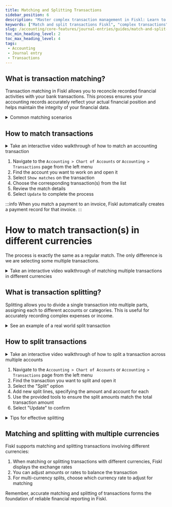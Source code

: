 ```yaml
---
title: Matching and Splitting Transactions
sidebar_position: 6
description: "Master complex transaction management in Fiskl: Learn to match and split entries for detailed and accurate financial records."
keywords: ["Match and split transactions Fiskl", "complex transactions", "financial accuracy", "Fiskl tools"]
slug: /accounting/core-features/journal-entries/guides/match-and-split-transactions
toc_min_heading_level: 2
toc_max_heading_level: 4
tags:
 - Accounting
 - Journal entry
 - Transactions
---
```


## What is transaction matching?

Transaction matching in Fiskl allows you to reconcile recorded financial activities with your bank transactions. This process ensures your accounting records accurately reflect your actual financial position and helps maintain the integrity of your financial data.

<details>
<summary>Common matching scenarios</summary>

- Matching an expense to a bank transaction
- Matching an invoice to a received payment
- Matching an invoice payment to a received payment
- Reconciling a batch payment (like a Stripe pay-out) with multiple invoices
- Matching a received payment to an Accounts Receivable transaction

</details>

## How to match transactions

<details>
  <summary>Take an interactive video walkthrough of how to match an accounting transaction</summary>

    <div style={{ position: 'relative', paddingBottom: '56.25%', height: 0, width: '100%' }}>
    <iframe
    style={{ position: 'absolute', top: 0, left: 0, width: '100%', height: '100%', border: 0 }}
    src="https://demo.fiskl.com/e/cm0tm275x00all50cpp3xqp37/tour"
    allowFullScreen
    webkitallowfullscreen="true"
    mozallowfullscreen="true"
    allowtransparency="true"
    ></iframe>
    </div>

</details>  

1. Navigate to the `Accounting > Chart of Accounts` or `Accounting > Transactions` page from the left menu
1. Find the account you want to work on and open it
1. Select `Show matches` on the transaction
1. Choose the corresponding transaction(s) from the list
1. Review the match details
1. Select `Update` to complete the process

:::info
When you match a payment to an invoice, Fiskl automatically creates a payment record for that invoice.
:::


# How to match transaction(s) in different currencies

The process is exactly the same as a regular match. The only difference is we are selecting some multiple transactions.

<details>

  <summary>Take an interactive video walkthrough of matching multiple transactions in different currencies</summary>

    <div style={{ position: 'relative', paddingBottom: '56.25%', height: 0, width: '100%' }}>
    <iframe
    style={{ position: 'absolute', top: 0, left: 0, width: '100%', height: '100%', border: 0 }}
    src="https://demo.fiskl.com/e/cm0tpcjoe0008jv0cn17l57d9/tour"
    allowFullScreen
    webkitallowfullscreen="true"
    mozallowfullscreen="true"
    allowtransparency="true"
    ></iframe>
    </div>

</details>  

## What is transaction splitting?

Splitting allows you to divide a single transaction into multiple parts, assigning each to different accounts or categories. This is useful for accurately recording complex expenses or income.


<details>
  <summary>See an example of a real world split transaction</summary>

Imagine you're a freelance marketing consultant who attends a professional conference. You pay a single fee of $1,500 for the event, but this fee covers multiple aspects of your business expenses.

Here's how you might split this transaction:

  ```
    $800 for Conference registration (Expense > Operating Expenses > Education and Training)
    $400 for workshop materials (Expenses > Operating Expenses > Office Supplies)
    $300 for included accommodation (Expenses > Operating Expenses > Travel - Accommodation)
  ```

This split allows you to accurately categorize your expenses for both accounting and tax purposes. It provides a clearer picture of how you're investing in different aspects of your business:

The conference registration fee is a direct professional development expense.
The workshop materials are office supplies that you'll use beyond the conference.
The accommodation portion could be considered a travel expense.

By splitting the transaction this way, you can:

More accurately track different types of business expenses
Better understand where your professional development budget is being allocated
Potentially claim different tax deductions based on expense categories
Gain insights into the cost breakdown of attending professional events

</details>

## How to split transactions

<details>

  <summary>Take an interactive video walkthrough of how to split a transaction across multiple accounts</summary>

    <div style={{ position: 'relative', paddingBottom: '56.25%', height: 0, width: '100%' }}>
    <iframe
    style={{ position: 'absolute', top: 0, left: 0, width: '100%', height: '100%', border: 0 }}
    src="https://demo.fiskl.com/e/cm0san1ul000sle0c9u0mxjrz/tour"
    allowFullScreen
    webkitallowfullscreen="true"
    mozallowfullscreen="true"
    allowtransparency="true"
    ></iframe>
    </div>

</details>

1. Navigate to the `Accounting > Chart of Accounts` or `Accounting > Transactions` page from the left menu
1. Find the transaction you want to split and open it
1. Select the "Split" option
1. Add new split lines, specifying the amount and account for each
1. Use the provided tools to ensure the split amounts match the total transaction amount
1. Select "Update" to confirm

<details>
<summary>Tips for effective splitting</summary>

- If the sum of the splits don't balance you will see the difference. Selecting the difference will add a new split line with this amount
- Use meaningful descriptions and attach supporting files and images
- Remember making changes are just as easy, open the transaction and edit

</details>

## Matching and splitting with multiple currencies

Fiskl supports matching and splitting transactions involving different currencies:

1. When matching or splitting transactions with different currencies, Fiskl displays the exchange rates
1. You can adjust amounts or rates to balance the transaction
1. For multi-currency splits, choose which currency rate to adjust for matching

Remember, accurate matching and splitting of transactions forms the foundation of reliable financial reporting in Fiskl.
